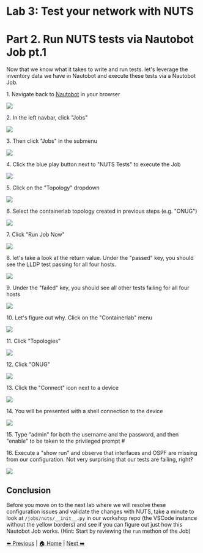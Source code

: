 # Lab 3: Test your network with NUTS
# Part 2. Run NUTS tests via Nautobot Job pt.1

Now that we know what it takes to write and run tests. let's leverage the inventory data we have in Nautobot and execute these tests via a Nautobot Job.

1\. Navigate back to [Nautobot](http://localhost:8080) in your browser

![](https://ajeuwbhvhr.cloudimg.io/https://colony-recorder.s3.amazonaws.com/files/2025-05-21/fcbeb9fc-13d1-4d85-ac9d-2ab573b4cebb/ascreenshot.jpeg?tl_px=45,268&br_px=2797,1807&force_format=jpeg&q=100&width=1120.0)


2\. In the left navbar, click "Jobs"

![](https://ajeuwbhvhr.cloudimg.io/https://colony-recorder.s3.amazonaws.com/files/2025-05-21/fcbeb9fc-13d1-4d85-ac9d-2ab573b4cebb/ascreenshot.jpeg?tl_px=0,432&br_px=2752,1971&force_format=jpeg&q=100&width=1120.0&wat=1&wat_opacity=1&wat_gravity=northwest&wat_url=https://colony-recorder.s3.amazonaws.com/images/watermarks/FB923C_standard.png&wat_pad=61,276)


3\. Then click "Jobs" in the submenu

![](https://ajeuwbhvhr.cloudimg.io/https://colony-recorder.s3.amazonaws.com/files/2025-05-21/f59567ef-695f-4a0a-aeeb-a30082adc469/ascreenshot.jpeg?tl_px=0,537&br_px=2752,2076&force_format=jpeg&q=100&width=1120.0&wat=1&wat_opacity=1&wat_gravity=northwest&wat_url=https://colony-recorder.s3.amazonaws.com/images/watermarks/FB923C_standard.png&wat_pad=17,297)


4\. Click the blue play button next to "NUTS Tests" to execute the Job

![](https://ajeuwbhvhr.cloudimg.io/https://colony-recorder.s3.amazonaws.com/files/2025-05-21/7774598a-c698-42e6-8255-c783078cd870/ascreenshot.jpeg?tl_px=0,264&br_px=2752,1803&force_format=jpeg&q=100&width=1120.0&wat=1&wat_opacity=1&wat_gravity=northwest&wat_url=https://colony-recorder.s3.amazonaws.com/images/watermarks/FB923C_standard.png&wat_pad=222,277)


5\. Click on the "Topology" dropdown

![](https://ajeuwbhvhr.cloudimg.io/https://colony-recorder.s3.amazonaws.com/files/2025-05-21/74eb0194-8f8b-404c-b1ff-6123644b86af/ascreenshot.jpeg?tl_px=90,92&br_px=2842,1631&force_format=jpeg&q=100&width=1120.0&wat=1&wat_opacity=1&wat_gravity=northwest&wat_url=https://colony-recorder.s3.amazonaws.com/images/watermarks/FB923C_standard.png&wat_pad=555,277)


6\. Select the containerlab topology created in previous steps (e.g. "ONUG")

![](https://ajeuwbhvhr.cloudimg.io/https://colony-recorder.s3.amazonaws.com/files/2025-05-21/97a14441-f8d8-4fd1-a33c-570e759d6399/ascreenshot.jpeg?tl_px=0,240&br_px=2752,1779&force_format=jpeg&q=100&width=1120.0&wat=1&wat_opacity=1&wat_gravity=northwest&wat_url=https://colony-recorder.s3.amazonaws.com/images/watermarks/FB923C_standard.png&wat_pad=510,277)


7\. Click "Run Job Now"

![](https://ajeuwbhvhr.cloudimg.io/https://colony-recorder.s3.amazonaws.com/files/2025-05-21/d39b11e7-6f78-462d-9672-8f335997be20/ascreenshot.jpeg?tl_px=90,537&br_px=2842,2076&force_format=jpeg&q=100&width=1120.0&wat=1&wat_opacity=1&wat_gravity=northwest&wat_url=https://colony-recorder.s3.amazonaws.com/images/watermarks/FB923C_standard.png&wat_pad=891,472)


8\. let's take a look at the return value. Under the "passed" key, you should see the LLDP test passing for all four hosts.

![](https://ajeuwbhvhr.cloudimg.io/https://colony-recorder.s3.amazonaws.com/files/2025-05-21/4d57f0ce-e3de-488f-8053-b4c6e378b548/ascreenshot.jpeg?tl_px=0,537&br_px=2752,2076&force_format=jpeg&q=100&width=1120.0&wat=1&wat_opacity=1&wat_gravity=northwest&wat_url=https://colony-recorder.s3.amazonaws.com/images/watermarks/FB923C_standard.png&wat_pad=387,368)


9\. Under the "failed" key, you should see all other tests failing for all four hosts

![](https://ajeuwbhvhr.cloudimg.io/https://colony-recorder.s3.amazonaws.com/files/2025-05-21/a1455ef0-ed39-4073-828b-91898721d653/ascreenshot.jpeg?tl_px=0,0&br_px=2752,1538&force_format=jpeg&q=100&width=1120.0&wat=1&wat_opacity=1&wat_gravity=northwest&wat_url=https://colony-recorder.s3.amazonaws.com/images/watermarks/FB923C_standard.png&wat_pad=393,113)


10\. Let's figure out why. Click on the "Containerlab" menu

![](https://ajeuwbhvhr.cloudimg.io/https://colony-recorder.s3.amazonaws.com/files/2025-05-21/f7cba759-ea56-445f-abeb-090cd723d385/ascreenshot.jpeg?tl_px=0,537&br_px=2752,2076&force_format=jpeg&q=100&width=1120.0&wat=1&wat_opacity=1&wat_gravity=northwest&wat_url=https://colony-recorder.s3.amazonaws.com/images/watermarks/FB923C_standard.png&wat_pad=134,537)


11\. Click "Topologies"

![](https://ajeuwbhvhr.cloudimg.io/https://colony-recorder.s3.amazonaws.com/files/2025-05-21/263f4080-cc8f-4cdf-81cb-9b9b6794332a/ascreenshot.jpeg?tl_px=0,537&br_px=2752,2076&force_format=jpeg&q=100&width=1120.0&wat=1&wat_opacity=1&wat_gravity=northwest&wat_url=https://colony-recorder.s3.amazonaws.com/images/watermarks/FB923C_standard.png&wat_pad=25,375)


12\. Click "ONUG"

![](https://ajeuwbhvhr.cloudimg.io/https://colony-recorder.s3.amazonaws.com/files/2025-05-21/5e86f5a4-8d0e-4386-8652-6ce7d898dd31/ascreenshot.jpeg?tl_px=0,0&br_px=2752,1538&force_format=jpeg&q=100&width=1120.0&wat=1&wat_opacity=1&wat_gravity=northwest&wat_url=https://colony-recorder.s3.amazonaws.com/images/watermarks/FB923C_standard.png&wat_pad=227,227)


13\. Click the "Connect" icon next to a device

![](https://ajeuwbhvhr.cloudimg.io/https://colony-recorder.s3.amazonaws.com/files/2025-05-21/5c56130c-e671-4196-9eed-d33336378c38/ascreenshot.jpeg?tl_px=90,86&br_px=2842,1625&force_format=jpeg&q=100&width=1120.0&wat=1&wat_opacity=1&wat_gravity=northwest&wat_url=https://colony-recorder.s3.amazonaws.com/images/watermarks/FB923C_standard.png&wat_pad=749,276)


14\. You will be presented with a shell connection to the device

![](https://ajeuwbhvhr.cloudimg.io/https://colony-recorder.s3.amazonaws.com/files/2025-05-21/f40a3dc6-89aa-49b1-bb1d-623694157f4e/ascreenshot.jpeg?tl_px=0,0&br_px=2752,1538&force_format=jpeg&q=100&width=1120.0&wat=1&wat_opacity=1&wat_gravity=northwest&wat_url=https://colony-recorder.s3.amazonaws.com/images/watermarks/FB923C_standard.png&wat_pad=487,270)


15\. Type "admin" for both the username and the password, and then "enable" to be taken to the privileged prompt #


16\. Execute a "show run" and observe that interfaces and OSPF are missing from our configuration. Not very surprising that our tests are failing, right?

![](https://ajeuwbhvhr.cloudimg.io/https://colony-recorder.s3.amazonaws.com/files/2025-05-21/f2927ad8-05c7-41e3-88a0-6a04786febf3/ascreenshot.jpeg?tl_px=0,537&br_px=2752,2076&force_format=jpeg&q=100&width=1120.0&wat=1&wat_opacity=1&wat_gravity=northwest&wat_url=https://colony-recorder.s3.amazonaws.com/images/watermarks/FB923C_standard.png&wat_pad=200,528)


## Conclusion

Before you move on to the next lab where we will resolve these configuration issues and validate the changes with NUTS, take a minute to look at `/jobs/nuts/__init__.py` in our workshop repo (the VSCode instance without the yellow borders) and see if you can figure out just how this Nautobot Job works. (Hint: Start by reviewing the `run` methon of the Job)

[⬅️ Previous](./30.introduction_to_nuts.md) | [🏠 Home](index.md) | [Next ➡️](./40.introduction_to_golden_config.md)
